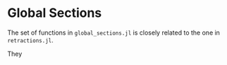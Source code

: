 # Global Sections

The set of functions in `global_sections.jl` is closely related to the one in `retractions.jl`.

They 